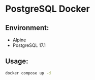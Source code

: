 # PostgreSQL Docker

## Environment:
* Alpine
* PostgreSQL 17.1

## Usage:
```bash
docker compose up -d
```
